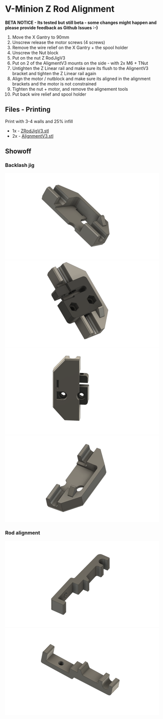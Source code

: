 # V-Minion Z Rod Alignment

**BETA NOTICE - Its tested but still beta - some changes might happen and please provide feedback as Github Issues :-)**

1. Move the X Gantry to 90mm
2. Unscrew release the motor screws (4 screws)
3. Remove the wire relief on the X Gantry + the spool holder
4. Unscrew the Nut block
5. Put on the nut Z RodJigV3
6. Put on 2 of the AligmentV3 mounts on the side - with 2x M6 + TNut
7. Untighten the Z Linear rail and make sure its flush to the AlignentV3 bracket and tighten the Z Linear rail again
8. Align the motor / nutblock and make sure its aligned in the alignment brackets and the motor is not constrained
9. Tighten the nut + motor, and remove the alignement tools
10. Put back wire relief and spool holder

## Files - Printing

Print with 3-4 walls and 25% infill

* 1x - [ZRodJigV3.stl](ZRodJigV3.stl)
* 2x - [AlignmentV3.stl](AlignmentV3.stl)

## Showoff

### Backlash jig
![BackLash_1.png](BackLash_1.png)
![BackLash_2.png](BackLash_2.png)
![BackLash_3.png](BackLash_3.png)
![BackLash_4.png](BackLash_4.png)

### Rod alignment
![RodAlignment.png](RodAlignement.png)
![RodAlignment2.png](RodAlignement2.png)